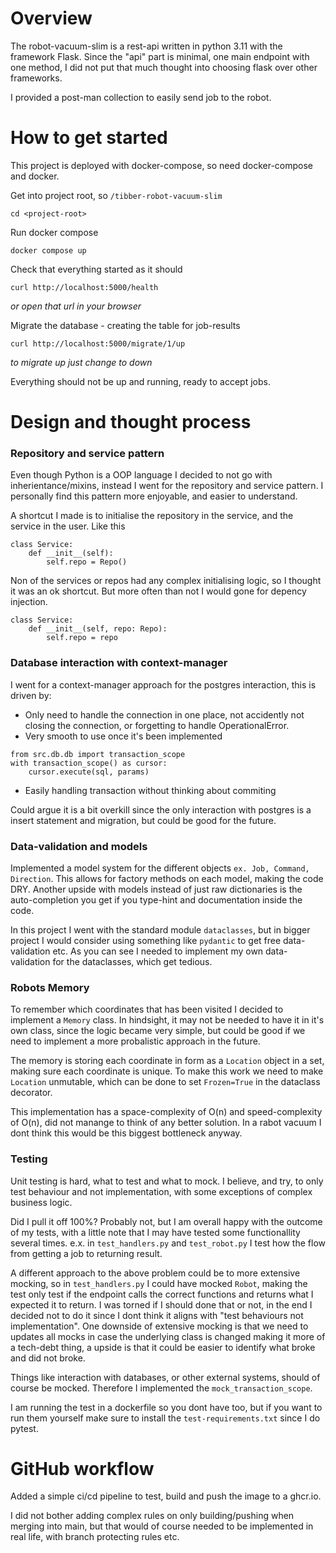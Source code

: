 # Overview
The robot-vacuum-slim is a rest-api written in python 3.11 with the framework Flask. Since the "api" part is minimal, one main endpoint with one method, I did not put that much thought into choosing flask over other frameworks. 

I provided a post-man collection to easily send job to the robot.

# How to get started
This project is deployed with docker-compose, so need docker-compose and docker.

Get into project root, so `/tibber-robot-vacuum-slim`
```
cd <project-root>
```

Run docker compose
```
docker compose up
```
Check that everything started as it should 
```
curl http://localhost:5000/health 
```
_or open that url in your browser_

Migrate the database - creating the table for job-results
```
curl http://localhost:5000/migrate/1/up
```
_to migrate up just change to down_ 

Everything should not be up and running, ready to accept jobs.

# Design and thought process
### Repository and service pattern
Even though Python is a OOP language I decided to not go with inherientance/mixins, instead I went for the repository and service pattern. I personally find this pattern more enjoyable, and easier to understand.

A shortcut I made is to initialise the repository in the service, and the service in the user. Like this
```
class Service:
    def __init__(self):
        self.repo = Repo()
```
Non of the services or repos had any complex initialising logic, so I thought it was an ok shortcut. But more often than not I would gone for depency injection.
```
class Service:
    def __init__(self, repo: Repo):
        self.repo = repo
```

### Database interaction with context-manager
I went for a context-manager approach for the postgres interaction, this is driven by:
* Only need to handle the connection in one place, not accidently not closing the connection, or forgetting to handle OperationalError.
* Very smooth to use once it's been implemented 
```
from src.db.db import transaction_scope
with transaction_scope() as cursor:
    cursor.execute(sql, params)
```
* Easily handling transaction without thinking about commiting

Could argue it is a bit overkill since the only interaction with postgres is a insert statement and migration, but could be good for the future.

### Data-validation and models
Implemented a model system for the different objects `ex. Job, Command, Direction`. This allows for factory methods on each model, making the code DRY. Another upside with models instead of just raw dictionaries is the auto-completion you get if you type-hint and documentation inside the code.

In this project I went with the standard module `dataclasses`, but in bigger project I would consider using something like `pydantic` to get free data-validation etc. As you can see I needed to implement my own data-validation for the dataclasses, which get tedious.

### Robots Memory
To remember which coordinates that has been visited I decided to implement a `Memory` class. In hindsight, it may not be needed to have it in it's own class, since the logic became very simple, but could be good if we need to implement a more probalistic approach in the future.

The memory is storing each coordinate in form as a `Location` object in a set, making sure each coordinate is unique. To make this work we need to make `Location` unmutable, which can be done to set `Frozen=True` in the dataclass decorator.

This implementation has a space-complexity of O(n) and speed-complexity of O(n), did not manange to think of any better solution. In a rabot vacuum I dont think this would be this biggest bottleneck anyway.

### Testing
Unit testing is hard, what to test and what to mock. I believe, and try, to only test behaviour and not implementation, with some exceptions of complex business logic.

Did I pull it off 100%? Probably not, but I am overall happy with the outcome of my tests, with a little note that I may have tested some functionallity several times. e.x. in `test_handlers.py` and `test_robot.py` I test how the flow from getting a job to returning result.

A different approach to the above problem could be to more extensive mocking, so in `test_handlers.py` I could have mocked `Robot`, making the test only test if the endpoint calls the correct functions and returns what I expected it to return. I was torned if I should done that or not, in the end I decided not to do it since I dont think it aligns with "test behaviours not implementation". One downside of extensive mocking is that we need to updates all mocks in case the underlying class is changed making it more of a tech-debt thing, a upside is that it could be easier to identify what broke and did not broke.

Things like interaction with databases, or other external systems, should of course be mocked. Therefore I implemented the `mock_transaction_scope`. 

I am running the test in a dockerfile so you dont have too, but if you want to run them yourself make sure to install the `test-requirements.txt` since I do pytest.


# GitHub workflow
Added a simple ci/cd pipeline to test, build and push the image to a ghcr.io. 

I did not bother adding complex rules on only building/pushing when merging into main, but that would of course needed to be implemented in real life, with branch protecting rules etc.